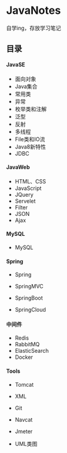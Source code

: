 # JavaNotes
自学ing，存放学习笔记



## 目录

#### JavaSE

- 面向对象
- Java集合
- 常用类
- 异常
- 枚举类和注解
- 泛型
- 反射
- 多线程
- File类和IO流
- Java8新特性
- JDBC

#### JavaWeb

- HTML、CSS
- JavaScript
- JQuery
- Servelet
- Filter
- JSON
- Ajax

#### MySQL

- MySQL

#### Spring

- Spring

- SpringMVC

- SpringBoot
- SpringCloud

#### 中间件

- Redis
- RabbitMQ
- ElasticSearch
- Docker

#### Tools

- Tomcat

- XML
- Git
- Navcat
- Jmeter
- UML类图